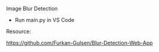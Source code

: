 Image Blur Detection

- Run main.py in VS Code

Resource:

https://github.com/Furkan-Gulsen/Blur-Detection-Web-App
